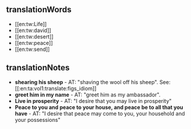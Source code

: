 ## translationWords

* [[en:tw:Life]]
* [[en:tw:david]]
* [[en:tw:desert]]
* [[en:tw:peace]]
* [[en:tw:send]]

## translationNotes

* **shearing his sheep** - AT: "shaving the wool off his sheep".   See: [[:en:ta:vol1:translate:figs_idiom]]
* **greet him in my name** - AT: "greet him as my ambassador".
* **Live in prosperity** - AT: "I desire that you may live in prosperity"
* **Peace to you and peace to your house, and peace be to all that you have** - AT: "I desire that peace may come to you, your household and your possessions"
